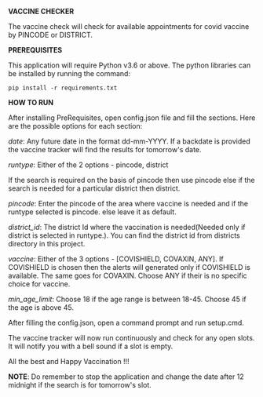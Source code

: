 **VACCINE CHECKER**

The vaccine check will check for available appointments for covid vaccine by PINCODE or DISTRICT. 

**PREREQUISITES**

This application will require Python v3.6 or above. 
The python libraries can be installed by running the command: 

`pip install -r requirements.txt`

**HOW TO RUN**

After installing PreRequisites, open config.json file and fill the
sections. Here are the possible options for each section:

_date_: Any future date in the format dd-mm-YYYY. If a backdate is provided
the vaccine tracker will find the results for tomorrow's date.

_runtype_: Either of the 2 options -  pincode, district

If the search is required on the basis of pincode then use pincode else 
if the search is needed for a particular district then district.

_pincode_: Enter the pincode of the area where vaccine is needed and if the runtype selected is pincode.
else leave it as default.

_district_id_: The district Id where the vaccination is needed(Needed only if district is selected in runtype.). You can find the district id from districts directory in this project.

_vaccine_: Either of the 3 options - [COVISHIELD, COVAXIN, ANY]. 
If COVISHIELD is chosen then the alerts will generated only if COVISHIELD is available. The same goes for COVAXIN.
Choose ANY if their is no specific choice for vaccine.

_min_age_limit_: Choose 18 if the age range is between 18-45. Choose 45 if the age is above 45.


After filling the config.json, open a command prompt
and run setup.cmd.

The vaccine tracker will now run continuously and 
check for any open slots. It will notify you with 
a bell sound if a slot is empty.


All the best and Happy Vaccination !!!

**NOTE**: Do remember to stop the application and change the date 
after 12 midnight if the search is for tomorrow's slot.